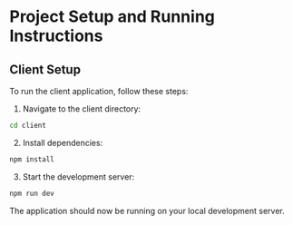 # Project Setup and Running Instructions

## Client Setup

To run the client application, follow these steps:

1. Navigate to the client directory:

```bash
cd client
```

2. Install dependencies:

```bash
npm install
```

3. Start the development server:

```bash
npm run dev
```

The application should now be running on your local development server.

